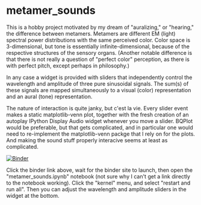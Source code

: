 # metamer_sounds
This is a hobby project motivated by my dream of "auralizing," or "hearing," the difference between metamers. 
Metamers are different EM (light) spectral power distributions with the same perceived color.
Color space is 3-dimensional, but tone is essentially infinite-dimensional, because of the respective structures of the sensory organs.
(Another notable difference is that there is not really a question of "perfect color" perception, as there is with perfect pitch, except perhaps in philosophy.)

In any case a widget is provided with sliders that independently control the wavelength and amplitude of three pure sinusoidal signals.
The sum(s) of these signals are mapped simultaneously to a visual (color) representation and an aural (tone) representation.

The nature of interaction is quite janky, but c'est la vie. 
Every slider event makes a static matplotlib-venn plot, together with the fresh creation of an autoplay IPython Display Audio widget whenever you move a slider.
BQPlot would be preferable, but that gets complicated, and in particular one would need to re-implement the matplotlib-venn packge that I rely on for the plots.
And making the sound stuff properly interacive seems at least as complicated.

[![Binder](https://mybinder.org/badge_logo.svg)](https://mybinder.org/v2/gh/ClayCampaigne/metamer_sounds/HEAD)

Click the binder link above, wait for the binder site to launch, then open the "metamer_sounds.ipynb" notebook (not sure why I can't get a link directly to the notebook working).
Click the "kernel" menu, and select "restart and run all". Then you can adjust the wavelength and amplitude sliders in the widget at the bottom.
